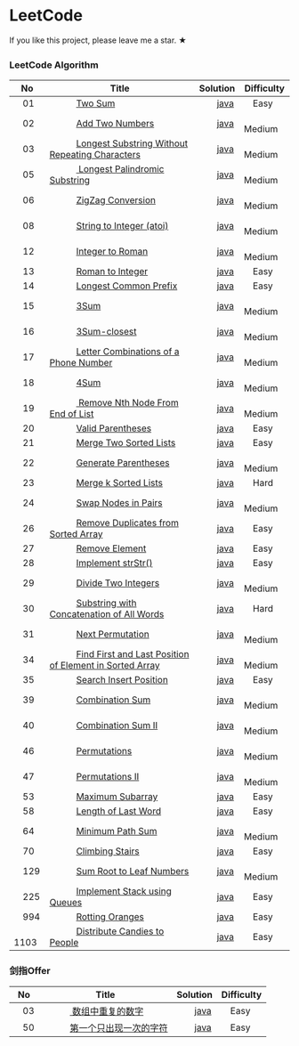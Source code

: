 LeetCode
========
If you like this project, please leave me a star. ★
### LeetCode Algorithm　

| No | Title | Solution | Difficulty |
|---| ----- | -------- | ---------- |
|　01 |　　　[Two Sum](https://leetcode.com/problems/two-sum/) | 　　[java](algorithms/hashmap/Leetcode01.java)|　Easy |
|　02 |　　　[Add Two Numbers](https://leetcode.com/problems/add-two-numbers/) | 　　[java](algorithms/linkedlist/Leetcode02.java)|　Medium |
|　03 |　　　[Longest Substring Without Repeating Characters](https://leetcode.com/problems/longest-substring-without-repeating-characters/) | 　　[java](algorithms/hashmap/Leetcode03.java)|　Medium |
|　05 |　　　[ Longest Palindromic Substring](https://leetcode.com/problems/longest-palindromic-substring/) | 　　[java](algorithms/dp/Leetcode05.java)|　Medium |
|　06 |　　　[ZigZag Conversion](https://leetcode.com/problems/zigzag-conversion/) | 　　[java](algorithms/string/Leetcode06.java)|　Medium |
|　08 |　　　[String to Integer (atoi)](https://leetcode.com/problems/string-to-integer-atoi/) | 　　[java](algorithms/string/Leetcode08.java)|　Medium |
|　12 |　　　[Integer to Roman](https://leetcode.com/problems/integer-to-roman/) | 　　[java](algorithms/string/Leetcode12.java)|　Medium |
|　13 |　　　[Roman to Integer](https://leetcode.com/problems/roman-to-integer/) | 　　[java](algorithms/string/Leetcode13.java)|　Easy |
|　14 |　　　[Longest Common Prefix](https://leetcode.com/problems/longest-common-prefix/) | 　　[java](algorithms/string/Leetcode14.java)|　Easy |
|　15 |　　　[3Sum](https://leetcode.com/problems/3sum/) | 　　[java](algorithms/array/Leetcode15.java)|　Medium |
|　16 |　　　[3Sum-closest](https://leetcode.com/problems/3sum-closest/) | 　　[java](algorithms/array/Leetcode16.java)|　Medium |
|　17 |　　　[Letter Combinations of a Phone Number](https://leetcode.com/problems/letter-combinations-of-a-phone-number/) | 　　[java](algorithms/dfs/Leetcode1７.java)|　Medium |
|　18 |　　　[4Sum](https://leetcode.com/problems/4sum/) | 　　[java](algorithms/array/Leetcode18.java)|　Medium |
|　19 |　　　[ Remove Nth Node From End of List](https://leetcode.com/problems/remove-nth-node-from-end-of-list/) | 　　[java](algorithms/linkedlist/Leetcode19.java)|　Medium |
|　20 |　　　[Valid Parentheses](https://leetcode.com/problems/valid-parentheses/) | 　　[java](algorithms/stack/Leetcode20.java)|　Easy |
|　21 |　　　[Merge Two Sorted Lists](https://leetcode.com/problems/merge-two-sorted-lists/) | 　　[java](algorithms/linkedlist/Leetcode21.java)|　Easy |
|　22 |　　　[Generate Parentheses](https://leetcode.com/problems/generate-parentheses/) | 　　[java](algorithms/backtracking/Leetcode22.java)|　Medium |
|　23 |　　　[Merge k Sorted Lists](https://leetcode.com/problems/merge-k-sorted-lists/) | 　　[java](algorithms/linkedlist/Leetcode23.java)|　Hard |
|　24 |　　　[Swap Nodes in Pairs](https://leetcode.com/problems/swap-nodes-in-pairs/) | 　　[java](algorithms/linkedlist/Leetcode24.java)|　Medium |
|　26 |　　　[Remove Duplicates from Sorted Array](https://leetcode.com/problems/remove-duplicates-from-sorted-array/) | 　　[java](algorithms/array/Leetcode26.java)|　Easy |
|　27 |　　　[Remove Element](https://leetcode.com/problems/remove-element/) | 　　[java](algorithms/array/Leetcode27.java)|　Easy |
|　28 |　　　[Implement strStr()](https://leetcode.com/problems/implement-strstr/) | 　　[java](algorithms/string/Leetcode28.java)|　Easy |
|　29 |　　　[Divide Two Integers](https://leetcode.com/problems/divide-two-integers/) | 　　[java](algorithms/math/Leetcode29.java)|　Medium |
|　30 |　　　[Substring with Concatenation of All Words](https://leetcode.com/problems/substring-with-concatenation-of-all-words/) | 　　[java](algorithms/hashmap/Leetcode30.java)|　Hard |
|　31 |　　　[Next Permutation](https://leetcode.com/problems/next-permutation/) | 　　[java](algorithms/array/Leetcode31.java)|　Medium |
|　34 |　　　[Find First and Last Position of Element in Sorted Array](https://leetcode.com/problems/find-first-and-last-position-of-element-in-sorted-array/) | 　　[java](algorithms/binarysearch/Leetcode34.java)|　Medium |
|　35 |　　　[Search Insert Position](https://leetcode.com/problems/search-insert-position/) | 　　[java](algorithms/binarysearch/Leetcode35.java)|　Easy |
|　39 |　　　[Combination Sum](https://leetcode.com/problems/combination-sum/) | 　　[java](algorithms/backtracking/Leetcode39.java)|　Medium |
|　40 |　　　[Combination Sum II](https://leetcode.com/problems/combination-sum-ii/) | 　　[java](algorithms/backtracking/Leetcode40.java)|　Medium |
|　46 |　　　[Permutations](https://leetcode.com/problems/permutations/) | 　　[java](algorithms/backtracking/Leetcode46.java)|　Medium |
|　47 |　　　[Permutations II](https://leetcode.com/problems/permutations-ii/) | 　　[java](algorithms/backtracking/Leetcode47.java)|　Medium |
|　53 |　　　[Maximum Subarray](https://leetcode.com/problems/maximum-subarray/) | 　　[java](algorithms/dp/Leetcode53.java)|　Easy |
|　58 |　　　[Length of Last Word](https://leetcode.com/problems/length-of-last-word/) | 　　[java](algorithms/string/Leetcode58.java)|　Easy |
|　64 |　　　[Minimum Path Sum](https://leetcode.com/problems/minimum-path-sum/) | 　　[java](algorithms/dp/Leetcode64.java)|　Medium |
|　70 |　　　[Climbing Stairs](https://leetcode.com/problems/climbing-stairs/) | 　　[java](algorithms/dp/Leetcode70.java)|　Easy |
|　129 |　　　[Sum Root to Leaf Numbers](https://leetcode.com/problems/sum-root-to-leaf-numbers/) | 　　[java](algorithms/dfs/Leetcode129.java)|　Medium |   
|　225 |　　　[Implement Stack using Queues](https://leetcode.com/problems/implement-stack-using-queues/) | 　　[java](algorithms/stack/Leetcode225.java)|　Easy | 
|　994 |　　　[Rotting Oranges](https://leetcode.com/problems/rotting-oranges/) | 　　[java](algorithms/bfs/Leetcode994.java)|　Easy | 
|　1103 |　　　[Distribute Candies to People](https://leetcode.com/problems/distribute-candies-to-people/) | 　　[java](algorithms/math/Leetcode1103.java)|　Easy |
### 剑指Offer
| No | Title | Solution | Difficulty |
|---| ----- | -------- | ---------- |
|　03 |　　　[ 数组中重复的数字](https://leetcode-cn.com/problems/shu-zu-zhong-zhong-fu-de-shu-zi-lcof/) | 　　[java](algorithms/swordmeansoffer/SMO03.java)|　Easy |
|　50 |　　　[第一个只出现一次的字符](https://leetcode-cn.com/problems/di-yi-ge-zhi-chu-xian-yi-ci-de-zi-fu-lcof/) | 　　[java](algorithms/swordmeansoffer/SMO50.java)|　Easy |